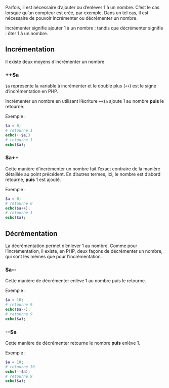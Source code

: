 Parfois, il est nécessaire d’ajouter ou d’enlever 1 à un nombre. C’est le cas lorsque qu’un compteur est créé, par exemple. Dans un tel cas, il est nécessaire de pouvoir incrémenter ou décrémenter un nombre. 

Incrémenter signifie ajouter 1 à un nombre ; tandis que décrémenter signifie : ôter 1 à un nombre.

## Incrémentation

Il existe deux moyens d’incrémenter un nombre

### ++$a

```$a``` représente la variable à incrémenter et le double plus (```++```) est le signe d’incrémentation en PHP. 

Incrémenter un nombre en utilisant l’écriture ```++$a``` ajoute 1 au nombre **puis** le retourne.

Exemple :

```php
$a = 0;
# retourne 1
echo(++$a;)
# retourne 1
echo($a);
```

### $a++

Cette manière d’incrémenter un nombre fait l’exact contraire de la manière détaillée au point précédent. En d’autres termes, ici, le nombre est d’abord retourné, **puis** 1 est ajouté.

Exemple :

```php
$a = 0;
# retourne 0
echo($a++);
# retourne 1
echo($a);
```

## Décrémentation

La décrémentation permet d’enlever 1 au nombre. Comme pour l’incrémentation, il existe, en PHP, deux façons de décrémenter un nombre, qui sont les mêmes que pour l’incrémentation.

### $a--

Cette manière de décrémenter enlève 1 au nombre puis le retourne.

Exemple :

```php
$a = 10;
# retourne 9
echo($a--);
# retourne 9
echo($a);
```

### --$a

Cette manière de décrémenter retourne le nombre **puis** enlève 1.

Exemple :

```php
$a = 10;
# retourne 10
echo(--$a);
# retourne 9
echo($a);
```
